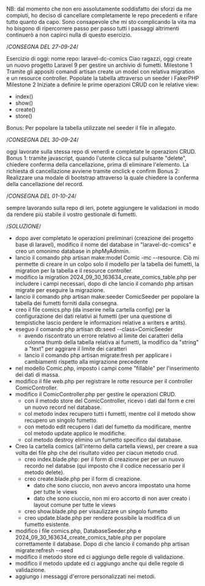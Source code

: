 NB: dal momento che non ero assolutamente soddisfatto dei sforzi da me compiuti, ho deciso di cancellare completamente le repo precedenti e rifare tutto quanto da capo. Sono consapevole che mi sto complicando la vita ma ho bisgono di ripercorrere passo per passo tutti i passaggi altrimenti continuerò a non capirci nulla di questo esercizio.

/*CONSEGNA DEL 27-09-24*/

Esercizio di oggi:
nome repo: laravel-dc-comics
Ciao ragazzi,
oggi create un nuovo progetto Laravel 9 per gestire un archivio di fumetti.
Milestone 1
Tramite gli appositi comandi artisan create un model con relativa migration e un resource controller.
Popolate la tabella attraverso un seeder i FakerPHP
Milestone 2
Iniziate a definire le prime operazioni CRUD con le relative view:
- index()
- show()
- create()
- store()

Bonus: Per popolare la tabella utilizzate nel seeder il file in allegato.


/*CONSEGNA DEL 30-09-24*/

oggi lavorate sulla stessa repo di venerdì e completate le operazioni CRUD.
Bonus 1:
tramite javascript, quando l'utente clicca sul pulsante "delete", chiedere conferma della cancellazione, prima di eliminare l'elemento. La richiesta di cancellazione avviene tramite onclick e confirm
Bonus 2: Realizzare una modale di bootstrap attraverso la quale chiedere la conferma della cancellazione del record.

/*CONSEGNA DEL 01-10-24*/

sempre lavorando sulla repo di ieri, potete aggiungere le validazioni in modo da rendere più stabile il vostro gestionale di fumetti.

/*SOLUZIONE*/ 
- dopo aver completato le operazioni preliminari (creazione dei progetto base di laravel), modifico il nome del database in "laravel-dc-comics" e creo un omonimo database in phpMyAdnmin. 
- lancio il comando php artisan make:model Comic -mc --resource. Ciò mi permette di creare in un colpo solo  il modello per la tabella dei fumetti, la migration per la tabella e il resource controller.
- modifico la migration 2024_09_30_163634_create_comics_table.php per includere i campi necessari, dopo di che lancio il comando php artisan migrate per eseguire la migrazione.
- lancio il comando php artisan make:seeder ComicSeeder per popolare la tabella dei fumetti forniti dalla consegna.
- creo il file comics.php (da inserire nella cartella config) per la configurazione dei dati relativi ai fumetti (per una questione di tempistiche lascio perdere le informazioni relative a writers e artits).
- eseguo il comando php artisan db:seed --class=ComicSeeder
    - avendo riscontrato un errore relativo al limite dei caratteri della colonna thumb della tabella relativa ai fumetti, la modifico da "string" a "text" per aggirare il limite dei caratteri
    - lancio il comando php artisan migrate:fresh per applicare i cambiamenti rispetto alla migrazione precedente
- nel modello Comic.php, imposto i campi come "fillable" per l'inserimento dei dati di massa.
- modifico il file web.php per registrare le rotte resource per il controller ComicController.
- modifico il ComicController.php per gestire le operazioni CRUD.
    - con il metodo store del ComicController, ricevo i dati dal form e crei un nuovo record nel database.
    - col metodo index recupero tutti i fumetti, mentre col il metodo show recupero un singolo fumetto.
    - con metodo edit recupero i dati del fumetto da modificare, mentre col metodo update applico le modifiche.
    - col metodo destroy elimino un fumetto specifico dal database.
- Creo la cartella comics (all'interno della cartella views), per creare a sua volta dei file php che dei risultato video per ciacun metodo crud.
    - creo index.blade.php: per il form di creazione per per un nuovo recordo nel databse (qui imposto che il codice necessario per il metodo delete).
    - creo create.blade.php per il form di creazione.
        - dato che sono ciuccio, non avevo ancora impostato una home per tutte le views
        - dato che sono ciuccio, non mi ero accorto di non aver creato i layout comune per tutte le views
    - creo show.blade.php per visaulizzare un singolo fumetto
    - creo update.blade.php per rendere possibile la modifica di un fumetto esistente.
- modifico i file comics.php, DatabaseSeeder.php e 2024_09_30_163634_create_comics_table.php per popolare correttamente il database. Dopo di che lancio il comando php artisan       migrate:refresh --seed
- modifico il metodo store ed ci aggiungo delle regole di validazione.
- modifico il metodo update ed ci aggiungo anche qui delle regole di validazione.
- aggiungo i messaggi d'errore personalizzati nei metodi.

